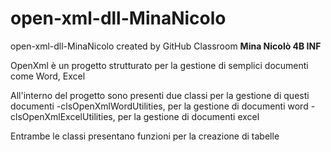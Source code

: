 # open-xml-dll-MinaNicolo
open-xml-dll-MinaNicolo created by GitHub Classroom
**Mina Nicolò 4B INF**

OpenXml è un progetto strutturato per la gestione di semplici documenti come Word, Excel

All'interno del progetto sono presenti due classi per la gestione di questi documenti
-clsOpenXmlWordUtilities, per la gestione di documenti word
-clsOpenXmlExcelUtilities, per la gestione di documenti excel

Entrambe le classi presentano funzioni per la creazione di tabelle
